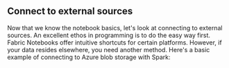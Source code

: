 ## Connect to external sources
Now that we know the notebook basics, let's look at connecting to external sources. An excellent ethos in programming is to do the easy way first. Fabric Notebooks offer intuitive shortcuts for certain platforms. However, if your data resides elsewhere, you need another method. Here's a basic example of connecting to Azure blob storage with Spark:
